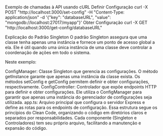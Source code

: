 Exemplo de chamadas à API usando cURL
Definir Configuração
curl -X POST "http://localhost:3000/set-config" -H "Content-Type: application/json" -d '{"key": "databaseURL", "value": "mongodb://localhost:27017/myapp"}'
Obter Configuração
curl -X GET "http://localhost:3000/get-config/databaseURL"


Explicação do Padrão Singleton
O padrão Singleton assegura que uma classe tenha apenas uma instância e fornece um ponto de acesso global a ela. Ele é útil quando uma única instância de uma classe deve controlar a coordenação de ações em todo o sistema.

Neste exemplo:

ConfigManager: Classe Singleton que gerencia as configurações. O método getInstance garante que apenas uma instância da classe exista. Os métodos setConfig e getConfig permitem definir e obter configurações, respectivamente.
ConfigController: Controlador que expõe endpoints HTTP para definir e obter configurações. Ele utiliza o ConfigManager para garantir que apenas uma instância do gerenciador de configurações seja utilizada.
app.ts: Arquivo principal que configura o servidor Express e define as rotas para os endpoints de configuração.
Essa estrutura segue os princípios do Clean Code, organizando o código em diretórios claros e separados por responsabilidades. Cada componente (Singleton e Controladores) tem seu próprio arquivo, facilitando a manutenção e expansão do código.